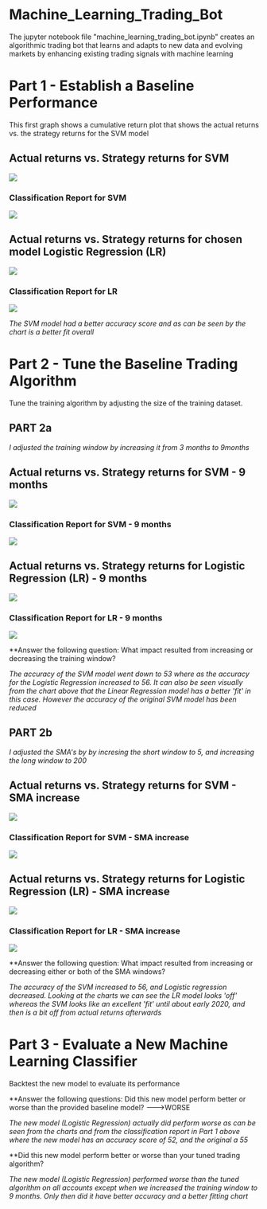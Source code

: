 # Machine_Learning_Trading_Bot
The jupyter notebook file "machine_learning_trading_bot.ipynb" creates an algorithmic trading bot that learns and adapts to new data and evolving markets by enhancing existing trading signals with machine learning

# Part 1 - Establish a Baseline Performance

This first graph shows a cumulative return plot that shows the actual returns vs. the strategy returns for the SVM model

## Actual returns vs. Strategy returns for SVM
![](/Images/actual_vs_strategy_SVM.png)

### Classification Report for SVM
![](/Images/report_1_SVM.png)

## Actual returns vs. Strategy returns for chosen model Logistic Regression (LR)
![](/Images/actual_vs_strategy_LR.png)

### Classification Report for LR
![](/Images/report_1_LR.png)

*The SVM model had a better accuracy score and as can be seen by the chart is a better fit overall*

# Part 2 - Tune the Baseline Trading Algorithm
Tune the training algorithm by adjusting the size of the training dataset.

## PART 2a

*I adjusted the training window by increasing it from 3 months to 9months*

## Actual returns vs. Strategy returns for SVM - 9 months
![](/Images/SVM_9months_offset.png)

### Classification Report for SVM - 9 months
![](/Images/report_SVM_9months_offset.png)

## Actual returns vs. Strategy returns for  Logistic Regression (LR) - 9 months
![](/Images/LR_9months_offset.png)

### Classification Report for LR - 9 months
![](/Images/report_LR_9months_offset.png)

**Answer the following question: What impact resulted from increasing or decreasing the training window?

*The accuracy of the SVM model went down to 53 where as the accuracy for the Logistic Regression increased to 56.  It can also be seen visually from the chart above that the Linear Regression model has a better 'fit' in this case.  However the accuracy of the original SVM model has been reduced*

## PART 2b 
*I adjusted the SMA's by by incresing the short window to 5, and increasing the long window to 200*

## Actual returns vs. Strategy returns for SVM - SMA increase
![](/Images/SVM_5MA200.png)

### Classification Report for SVM - SMA increase
![](/Images/report_SVM_5MA200.png)

## Actual returns vs. Strategy returns for  Logistic Regression (LR) - SMA increase
![](/Images/LR_5MA200.png)

### Classification Report for LR - SMA increase
![](/Images/report_LR_5MA200.png)

**Answer the following question: What impact resulted from increasing or decreasing either or both of the SMA windows?

*The accuracy of the SVM increased to 56, and Logistic regression decreased.  Looking at the charts we can see the LR model looks 'off' whereas the SVM looks like an excellent 'fit' until about early 2020, and then is a bit off from actual returns afterwards*

# Part 3 - Evaluate a New Machine Learning Classifier
Backtest the new model to evaluate its performance

**Answer the following questions: Did this new model perform better or worse than the provided baseline model? --->WORSE

*The new model (Logistic Regression) actually did perform worse as can be seen from the charts and from the classification report in Part 1 above where the new model has an accuracy score of 52, and the original a 55*


**Did this new model perform better or worse than your tuned trading algorithm?

*The new model (Logistic Regression) performed worse than the tuned algorithm on all accounts except when we increased the training window to 9 months.  Only then did it have better accuracy and a better fitting chart*















